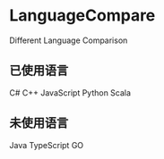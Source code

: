 # LanguageCompare
Different Language Comparison

## 已使用语言
C#
C++
JavaScript
Python
Scala

## 未使用语言
Java
TypeScript
GO